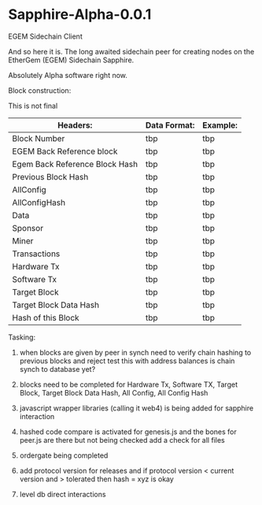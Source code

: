 # Sapphire-Alpha-0.0.1
EGEM Sidechain Client

And so here it is. The long awaited sidechain peer for creating nodes on the EtherGem (EGEM) Sidechain Sapphire.

Absolutely Alpha software right now.

Block construction:

This is not final

| Headers: | Data Format: | Example: |
| ------------- | ------------- | ------------- |
| Block Number | tbp | tbp |
| EGEM Back Reference block | tbp | tbp |
| Egem Back Reference Block Hash | tbp | tbp |
| Previous Block Hash | tbp | tbp |
| AllConfig | tbp | tbp |
| AllConfigHash | tbp | tbp |
| Data | tbp | tbp |
| Sponsor | tbp | tbp |
| Miner | tbp | tbp |
| Transactions | tbp | tbp |
| Hardware Tx | tbp | tbp |
| Software Tx | tbp | tbp |
| Target Block | tbp | tbp |
| Target Block Data Hash | tbp | tbp |
| Hash of this Block | tbp | tbp |


Tasking:

1) when blocks are given by peer in synch need to verify chain hashing to previous blocks and reject
test this with address balances
is chain synch to database yet?

2) blocks need to be completed for Hardware Tx, Software TX, Target Block, Target Block Data Hash, All Config, All Config Hash

3) javascript wrapper libraries (calling it web4) is being added for sapphire interaction

4) hashed code compare is activated for genesis.js and the bones for peer.js are there but not being checked
add a check for all files

5) ordergate being completed

6) add protocol version for releases
and if protocol version < current version and > tolerated then hash = xyz is okay

7) level db direct interactions
